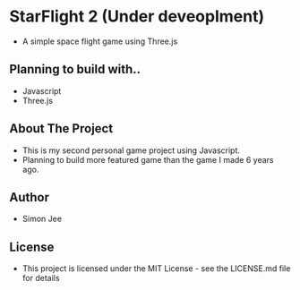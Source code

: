 # StarFlight 2 (Under deveoplment)

 - A simple space flight game using Three.js


## Planning to build with..

 - Javascript
 - Three.js


## About The Project

 - This is my second personal game project using Javascript.
 - Planning to build more featured game than the game I made 6 years ago.

   
## Author

 - Simon Jee

## License
 - This project is licensed under the MIT License - see the LICENSE.md file for details
